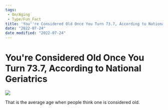 ```yaml
---
tags:
 - On/Aging
 - Type/Fun_Fact
title: 'You''re Considered Old Once You Turn 73.7, According to National Geriatrics'
date: "2022-07-24"
date modified: "2022-07-24"
---
```


# You're Considered Old Once You Turn 73.7, According to National Geriatrics
![](https://i.imgur.com/oAJFs1e.png)

That is the average age when people think one is considered old.

